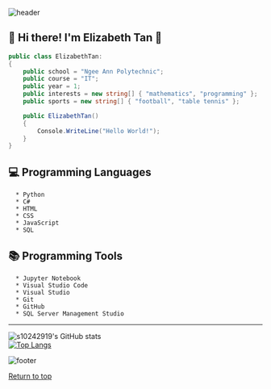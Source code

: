 ![header](https://capsule-render.vercel.app/api?type=waving&color=timeGradient&height=300&section=header&text=Welcome!&fontSize=90&fontColor=ffffff&animation=fadeIn&fontAlignY=38&desc=s10242919&descSize=20&descAlignY=55&descAlign=50)

## <a name="top"></a>:wave: Hi there! I'm Elizabeth Tan :wave:

```csharp
public class ElizabethTan:
{
    public school = "Ngee Ann Polytechnic";
    public course = "IT";
    public year = 1;
    public interests = new string[] { "mathematics", "programming" };
    public sports = new string[] { "football", "table tennis" };

    public ElizabethTan()
    {
        Console.WriteLine("Hello World!");
    }
}
```

## :computer: Programming Languages

      * Python
      * C#
      * HTML
      * CSS
      * JavaScript
      * SQL

## :books: Programming Tools

      * Jupyter Notebook
      * Visual Studio Code
      * Visual Studio
      * Git
      * GitHub
      * SQL Server Management Studio

---

![s10242919's GitHub stats](https://github-readme-stats.vercel.app/api?username=s10242919&show_icons=true)  
[![Top Langs](https://github-readme-stats.vercel.app/api/top-langs/?username=s10242919)](https://github.com/anuraghazra/github-readme-stats)

![footer](https://capsule-render.vercel.app/api?type=waving&color=timeGradient&height=300&section=footer&fontSize=90&fontColor=ffffff&animation=fadeIn&fontAlignY=38&desc=Thank%20you%20for%20visiting!&descSize=20&descAlignY=51&descAlign=50)

[Return to top](#top)
